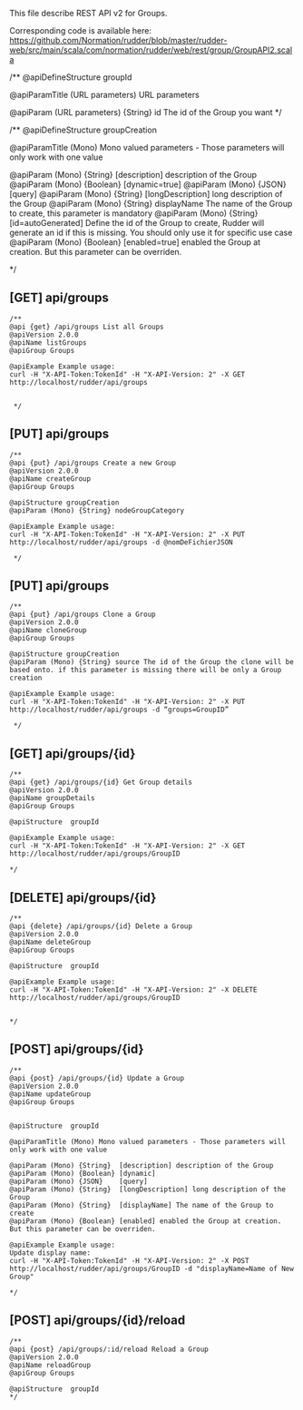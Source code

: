 
This file describe REST API v2 for Groups.

Corresponding code is available here: 
https://github.com/Normation/rudder/blob/master/rudder-web/src/main/scala/com/normation/rudder/web/rest/group/GroupAPI2.scala

/**
   @apiDefineStructure groupId

   @apiParamTitle (URL parameters) URL parameters

   @apiParam (URL parameters) {String} id The id of the Group you want
 */

 /**
   @apiDefineStructure groupCreation

   @apiParamTitle (Mono) Mono valued parameters - Those parameters will only work with one value

   @apiParam (Mono) {String} [description] description of the Group  
   @apiParam (Mono) {Boolean} [dynamic=true]
   @apiParam (Mono) {JSON} [query]
   @apiParam (Mono) {String} [longDescription] long description of the Group
   @apiParam (Mono) {String} displayName The name of the Group to create, this parameter is mandatory
   @apiParam (Mono) {String} [id=autoGenerated] Define the id of the Group to create, Rudder will generate an id if this is missing. You should only use it for specific use case
   @apiParam (Mono) {Boolean} [enabled=true] enabled the Group at creation. But this parameter can be overriden.

 */

[GET] api/groups
-----------------

    /**
    @api {get} /api/groups List all Groups
    @apiVersion 2.0.0
    @apiName listGroups
    @apiGroup Groups
    
    @apiExample Example usage:
    curl -H "X-API-Token:TokenId" -H "X-API-Version: 2" -X GET http://localhost/rudder/api/groups


     */


[PUT] api/groups
-----------------

    /**
    @api {put} /api/groups Create a new Group
    @apiVersion 2.0.0
    @apiName createGroup
    @apiGroup Groups

    @apiStructure groupCreation
    @apiParam (Mono) {String} nodeGroupCategory
    
    @apiExample Example usage:
    curl -H "X-API-Token:TokenId" -H "X-API-Version: 2" -X PUT http://localhost/rudder/api/groups -d @nomDeFichierJSON

     */


[PUT] api/groups
-----------------

    /**
    @api {put} /api/groups Clone a Group
    @apiVersion 2.0.0
    @apiName cloneGroup
    @apiGroup Groups

    @apiStructure groupCreation
    @apiParam (Mono) {String} source The id of the Group the clone will be based onto. if this parameter is missing there will be only a Group creation
    
    @apiExample Example usage:
    curl -H "X-API-Token:TokenId" -H "X-API-Version: 2" -X PUT http://localhost/rudder/api/groups -d “groups=GroupID”

     */

[GET] api/groups/{id}
--------------------------

    /**
    @api {get} /api/groups/{id} Get Group details
    @apiVersion 2.0.0
    @apiName groupDetails
    @apiGroup Groups

    @apiStructure  groupId
     
    @apiExample Example usage:
    curl -H "X-API-Token:TokenId" -H "X-API-Version: 2" -X GET http://localhost/rudder/api/groups/GroupID

    */

[DELETE] api/groups/{id}
--------------------------

    /**
    @api {delete} /api/groups/{id} Delete a Group
    @apiVersion 2.0.0
    @apiName deleteGroup
    @apiGroup Groups
     
    @apiStructure  groupId

    @apiExample Example usage:
    curl -H "X-API-Token:TokenId" -H "X-API-Version: 2" -X DELETE http://localhost/rudder/api/groups/GroupID


    */


[POST] api/groups/{id}
--------------------------

    /**
    @api {post} /api/groups/{id} Update a Group
    @apiVersion 2.0.0
    @apiName updateGroup
    @apiGroup Groups


    @apiStructure  groupId

    @apiParamTitle (Mono) Mono valued parameters - Those parameters will only work with one value

    @apiParam (Mono) {String}  [description] description of the Group  
    @apiParam (Mono) {Boolean} [dynamic]
    @apiParam (Mono) {JSON}    [query]
    @apiParam (Mono) {String}  [longDescription] long description of the Group
    @apiParam (Mono) {String}  [displayName] The name of the Group to create
    @apiParam (Mono) {Boolean} [enabled] enabled the Group at creation. But this parameter can be overriden.
     
    @apiExample Example usage:
    Update display name: 
    curl -H "X-API-Token:TokenId" -H "X-API-Version: 2" -X POST http://localhost/rudder/api/groups/GroupID -d "displayName=Name of New Group"

    */

[POST] api/groups/{id}/reload
--------------------------

    /**
    @api {post} /api/groups/:id/reload Reload a Group
    @apiVersion 2.0.0
    @apiName reloadGroup
    @apiGroup Groups

    @apiStructure  groupId
    */
